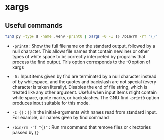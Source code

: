 # xargs

## Useful commands

```bash
find py -type d -name .venv -print0 | xargs -0 -I {} /bin/rm -rf "{}"

```

- `-print0` : Show the full file name on the standard output, followed by a null character. This allows file names that contain newlines or other types of white space to be correctly interpreted by programs that process the find output. This option corresponds to the -0 option of xargs

- `-0` : Input items given by find are terminated by a null character instead of by whitespace, and the quotes and backslash are not special (every character is taken literally). Disables the end of file string, which is treated like any other argument. Useful when input items might contain white space, quote marks, or backslashes. The GNU find `-print0` option produces input suitable for this mode.

- `-I {}` : `{}` in the initial-arguments with names read from standard input. For example, dir names given by find command

- `/bin/rm -rf "{}"` : Run rm command that remove files or directories passed by `{}`
